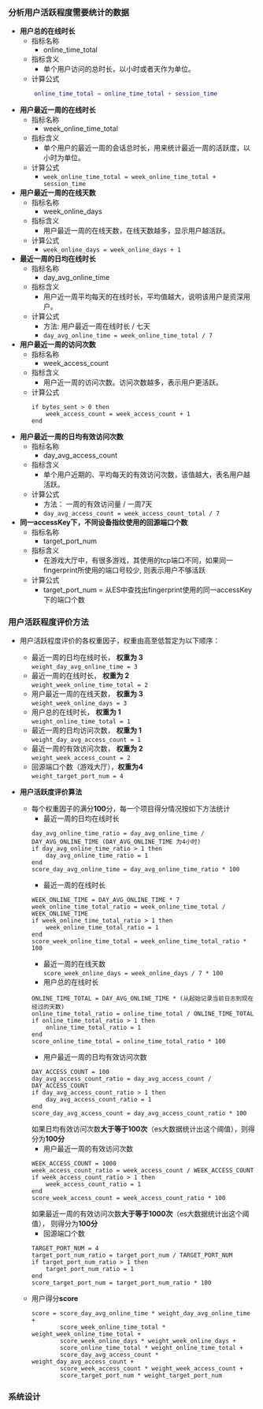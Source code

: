 ### 分析用户活跃程度需要统计的数据
* **用户总的在线时长**
    * 指标名称
        * online_time_total
    * 指标含义
        * 单个用户访问的总时长，以小时或者天作为单位。
    * 计算公式    
    ```lua
        online_time_total = online_time_total + session_time
    ```
* **用户最近一周的在线时长** 
    * 指标名称
        * week_online_time_total
    * 指标含义
        * 单个用户的最近一周的会话总时长，用来统计最近一周的活跃度，以小时为单位。
    * 计算公式
        * ```week_online_time_total = week_online_time_total + session_time```
* **用户最近一周的在线天数**
    * 指标名称
        * week_online_days
    * 指标含义
        * 用户最近一周的在线天数，在线天数越多，显示用户越活跃。
    * 计算公式
        * ```week_online_days = week_online_days + 1```
* **最近一周的日均在线时长**
    * 指标名称
        * day_avg_online_time
    * 指标含义
        * 用户近一周平均每天的在线时长，平均值越大，说明该用户是资深用户。
    * 计算公式
        * 方法: 用户最近一周在线时长 / 七天
        * ```day_avg_online_time = week_online_time_total / 7```
* **用户最近一周的访问次数**
    * 指标名称
        * week_access_count
    * 指标含义
        * 用户近一周的访问次数。访问次数越多，表示用户更活跃。
    * 计算公式
        ```
        if bytes_sent > 0 then
            week_access_count = week_access_count + 1
        end
        ```
* **用户最近一周的日均有效访问次数**
    * 指标名称
        * day_avg_access_count
    * 指标含义
        * 单个用户近期的、平均每天的有效访问次数，该值越大，表名用户越活跃。
    * 计算公式
        * 方法： 一周的有效访问量 / 一周7天
        * ```day_avg_access_count = week_access_count_total / 7```
* **同一accessKey下，不同设备指纹使用的回源端口个数**
    * 指标名称
        * target_port_num
    * 指标含义
        * 在游戏大厅中，有很多游戏，其使用的tcp端口不同，如果同一fingerprint所使用的端口号较少, 则表示用户不够活跃
    * 计算公式
        * target_port_num = 从ES中查找出fingerprint使用的同一accessKey下的端口个数

### 用户活跃程度评价方法
* 用户活跃程度评价的各权重因子，权重由高至低暂定为以下顺序：
    * 最近一周的日均在线时长， **权重为 3**     
    ```weight_day_avg_online_time = 3```
    * 最近一周的在线时长， **权重为 2**   
    ```weight_week_online_time_total = 2```
    * 用户最近一周的在线天数， **权重为 3**    
    ```weight_week_online_days = 3```
    * 用户总的在线时长， **权重为 1**    
    ```weight_online_time_total = 1```
    * 最近一周的日均访问次数， **权重为 1**    
    ```weight_day_avg_access_count = 1```
    * 最近一周的有效访问次数， **权重为 2**   
    ```weight_week_access_count = 2```
    * 回源端口个数（游戏大厅），**权重为4**    
    ```weight_target_port_num = 4```

* **用户活跃度评价算法**
    * 每个权重因子的满分**100**分，每一个项目得分情况按如下方法统计
        * 最近一周的日均在线时长   
        ```   
        day_avg_online_time_ratio = day_avg_online_time / DAY_AVG_ONLINE_TIME (DAY_AVG_ONLINE_TIME 为4小时)   
        if day_avg_online_time_ratio > 1 then   
            day_avg_online_time_ratio = 1   
        end
        score_day_avg_online_time = day_avg_online_time_ratio * 100    
        ```
        * 最近一周的在线时长   
        ```   
        WEEK_ONLINE_TIME = DAY_AVG_ONLINE_TIME * 7
        week_online_time_total_ratio = week_online_time_total / WEEK_ONLINE_TIME   
        if week_online_time_total_ratio > 1 then
            week_online_time_total_ratio = 1
        end
        score_week_online_time_total = week_online_time_total_ratio * 100
        ```
        * 最近一周的在线天数   
        ```score_week_online_days = week_online_days / 7 * 100```
        * 用户总的在线时长   
        ```   
        ONLINE_TIME_TOTAL = DAY_AVG_ONLINE_TIME * (从起始记录当前日志到现在经过的天数)
        online_time_total_ratio = online_time_total / ONLINE_TIME_TOTAL
        if online_time_total_ratio > 1 then   
            online_time_total_ratio = 1   
        end
        score_online_time_total = online_time_total_ratio * 100
        ```
        * 用户最近一周的日均有效访问次数   
        ```   
        DAY_ACCESS_COUNT = 100
        day_avg_access_count_ratio = day_avg_access_count / DAY_ACCESS_COUNT   
        if day_avg_access_count_ratio > 1 then
            day_avg_access_count_ratio = 1
        end
        score_day_avg_access_count = day_avg_access_count_ratio * 100   
        ```   
        如果日均有效访问次数**大于等于100次**（es大数据统计出这个阈值），则得分为**100分**
        * 用户最近一周的有效访问次数    
        ```   
        WEEK_ACCESS_COUNT = 1000
        week_access_count_ratio = week_access_count / WEEK_ACCESS_COUNT
        if week_access_count_ratio > 1 then
            week_access_count_ratio = 1
        end
        score_week_access_count = week_access_count_ratio * 100   
        ```   
        如果最近一周的有效访问次数**大于等于1000次**（es大数据统计出这个阈值）， 则得分为**100分**
        * 回源端口个数   
        ```   
        TARGET_PORT_NUM = 4
        target_port_num_ratio = target_port_num / TARGET_PORT_NUM   
        if target_port_num_ratio > 1 then
            target_port_num_ratio = 1
        end
        score_target_port_num = target_port_num_ratio * 100   
        ```
    * 用户得分**score**    
        ```   
        score = score_day_avg_online_time * weight_day_avg_online_time +  
                score_week_online_time_total * weight_week_online_time_total +   
                score_week_online_days * weight_week_online_days +  
                score_online_time_total * weight_online_time_total +  
                score_day_avg_access_count * weight_day_avg_access_count +
                score_week_access_count * weight_week_access_count +
                score_target_port_num * weight_target_port_num   
        ```     
    
### 系统设计   
